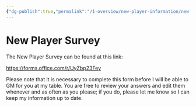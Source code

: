 ```yaml
---
{"dg-publish":true,"permalink":"/1-overview/new-player-information/new-player-survey/"}
---
```


# New Player Survey

The New Player Survey can be found at this link:

https://forms.office.com/r/UyZbp23Fey 

Please note that it is necessary to complete this form before I will be able to GM for you at my table. You are free to review your answers and edit them whenever and as often as you please; if you do, please let me know so I can keep my information up to date. 
